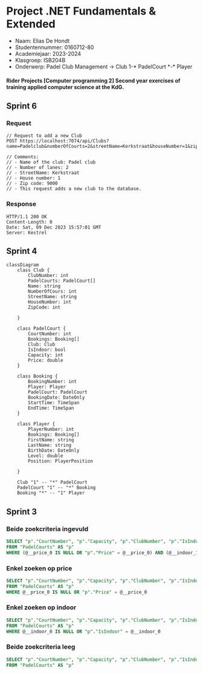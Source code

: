 # Project .NET Fundamentals & Extended

* Naam: Elias De Hondt
* Studentennummer: 0160712-80
* Academiejaar: 2023-2024
* Klasgroep: ISB204B
* Onderwerp: Padel Club Management -> Club 1-* PadelCourt \*-\* Player


#### Rider Projects [Computer programming 2] Second year exercises of training applied computer science at the KdG.

## Sprint 6

### Request
```http request
// Request to add a new Club
POST https://localhost:7074/api/Clubs?name=Padelclub&numberOfCourts=2&streetName=Kerkstraat&houseNumber=1&zipCode=9000

// Comments:
// - Name of the club: Padel club
// - Number of lanes: 2
// - StreetName: Kerkstraat
// - House number: 1
// - Zip code: 9000
// - This request adds a new club to the database.
```

### Response
```text
HTTP/1.1 200 OK
Content-Length: 0
Date: Sat, 09 Dec 2023 15:57:01 GMT
Server: Kestrel
```

## Sprint 4

```mermaid
classDiagram
    class Club {
        ClubNumber: int
        PadelCourts: PadelCourt[]
        Name: string
        NumberOfCours: int
        StreetName: string
        HouseNumber: int
        ZipCode: int

    }

    class PadelCourt {
        CourtNumber: int
        Bookings: Booking[]
        Club: Club
        IsIndoor: bool
        Capacity: int
        Price: double
    }

    class Booking {
        BookingNumber: int
        Player: Player
        PadelCourt: PadelCourt
        BookingDate: DateOnly
        StartTime: TimeSpan
        EndTime: TimeSpan
    }

    class Player {
        PlayerNumber: int
        Bookings: Booking[]
        FirstName: string
        LastName: string
        BirthDate: DateOnly
        Level: double
        Position: PlayerPosition

    }

    Club "1" -- "*" PadelCourt
    PadelCourt "1" -- "*" Booking
    Booking "*" -- "1" Player
```

## Sprint 3

### Beide zoekcriteria ingevuld
```sql
SELECT "p"."CourtNumber", "p"."Capacity", "p"."ClubNumber", "p"."IsIndoor", "p"."PlayerNumber", "p"."Price"
FROM "PadelCourts" AS "p"
WHERE (@__price_0 IS NULL OR "p"."Price" = @__price_0) AND (@__indoor_1 IS NULL OR "p"."IsIndoor" = @__indoor_1)
```

### Enkel zoeken op price
```sql
SELECT "p"."CourtNumber", "p"."Capacity", "p"."ClubNumber", "p"."IsIndoor", "p"."PlayerNumber", "p"."Price"
FROM "PadelCourts" AS "p"
WHERE @__price_0 IS NULL OR "p"."Price" = @__price_0
```

### Enkel zoeken op indoor
```sql
SELECT "p"."CourtNumber", "p"."Capacity", "p"."ClubNumber", "p"."IsIndoor", "p"."PlayerNumber", "p"."Price"
FROM "PadelCourts" AS "p"
WHERE @__indoor_0 IS NULL OR "p"."IsIndoor" = @__indoor_0
```

### Beide zoekcriteria leeg
```sql
SELECT "p"."CourtNumber", "p"."Capacity", "p"."ClubNumber", "p"."IsIndoor", "p"."PlayerNumber", "p"."Price"
FROM "PadelCourts" AS "p"
```